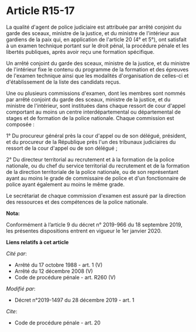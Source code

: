 # Article R15-17

La qualité d'agent de police judiciaire est attribuée par arrêté conjoint du garde des sceaux, ministre de la justice, et du
ministre de l'intérieur aux gardiens de la paix qui, en application de l'article 20 (4° et 5°), ont satisfait à un examen
technique portant sur le droit pénal, la procédure pénale et les libertés publiques, après avoir reçu une formation
spécifique.

Un arrêté conjoint du garde des sceaux, ministre de la justice, et du ministre de l'intérieur fixe le contenu du programme de
la formation et des épreuves de l'examen technique ainsi que les modalités d'organisation de celles-ci et d'établissement de
la liste des candidats reçus.

Une ou plusieurs commissions d'examen, dont les membres sont nommés par arrêté conjoint du garde des sceaux, ministre de la
justice, et du ministre de l'intérieur, sont instituées dans chaque ressort de cour d'appel comportant au moins un centre
interdépartemental ou départemental de stages et de formation de la police nationale. Chaque commission est composée :

1° Du procureur général près la cour d'appel ou de son délégué, président, et du procureur de la République près l'un des
tribunaux judiciaires du ressort de la cour d'appel ou de son délégué ;

2° Du directeur territorial au recrutement et à la formation de la police nationale, ou du chef du service territorial du
recrutement et de la formation de la direction territoriale de la police nationale, ou de son représentant ayant au moins le
grade de commissaire de police et d'un fonctionnaire de police ayant également au moins le même grade.

Le secrétariat de chaque commission d'examen est assuré par la direction des ressources et des compétences de la police
nationale.

**Nota:**

Conformément à l’article 9 du décret n° 2019-966 du 18 septembre 2019, les présentes dispositions entrent en vigueur le 1er
janvier 2020.

**Liens relatifs à cet article**

_Cité par_:

  - Arrêté du 17 octobre 1988 - art. 1 (V)
  - Arrêté du 12 décembre 2008 (V)
  - Code de procédure pénale - art. R260 (V)

_Modifié par_:

  - Décret n°2019-1497 du 28 décembre 2019 - art. 1

_Cite_:

  - Code de procédure pénale - art. 20
